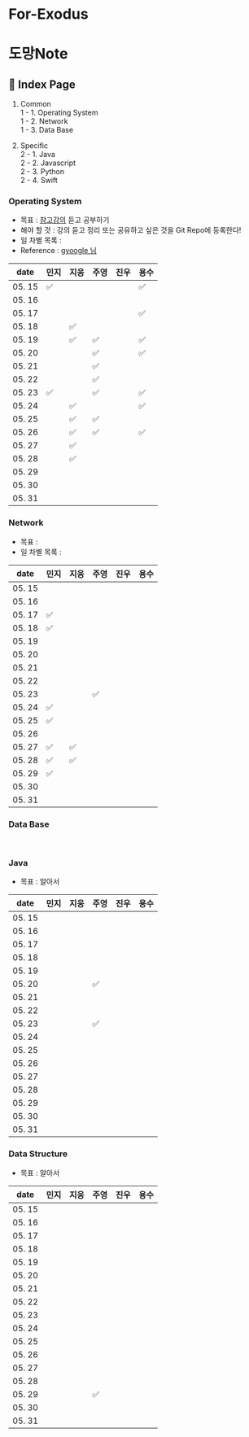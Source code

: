 # For-Exodus

# 도망Note

## 📓 Index Page
1. Common <br>
  1 - 1. Operating System <br> 
  1 - 2. Network <br>
  1 - 3. Data Base <br>
  
2. Specific <br>
  2 - 1. Java <br>
  2 - 2. Javascript <br>
  2 - 3. Python <br>
  2 - 4. Swift <br>
  
### Operating System
  - 목표 : [참고강의](https://www.inflearn.com/course/%EC%9A%B4%EC%98%81%EC%B2%B4%EC%A0%9C-%EA%B3%B5%EB%A3%A1%EC%B1%85-%EC%A0%84%EA%B3%B5%EA%B0%95%EC%9D%98#) 듣고 공부하기
  - 해야 할 것 : 강의 듣고 정리 또는 공유하고 싶은 것을 Git Repo에 등록한다!
  - 일 차별 목록 : 
  - Reference : [gyoogle 님](https://gyoogle.dev/blog/)

| date   | 민지 | 지웅 | 주영 | 진우 | 용수 |
| ------ |  ----- | ---- | ---- | ---- | ---- |
| 05. 15 |  ✅ |  |  | | ✅ |
| 05. 16 |   |  |  | | |
| 05. 17 |   |  |  | | ✅ |
| 05. 18 |   | ✅ |  | | |
| 05. 19 |   | ✅ | ✅ | | ✅ |
| 05. 20 |   |  | ✅ | | ✅ |
| 05. 21 |   |  | ✅ | | |
| 05. 22 |   |  | ✅ | | |
| 05. 23 | ✅ |  | ✅ |  | ✅ |
| 05. 24 |   | ✅ |  |  | ✅ |
| 05. 25 |   | ✅ | ✅ |  |  |
| 05. 26 |   | ✅ | ✅ |  | ✅ |
| 05. 27 |   | ✅ |  |  |  |
| 05. 28 |   | ✅ |  |  |  |
| 05. 29 |   |  |  |  |  |
| 05. 30 |   |  |  |  |  |
| 05. 31 |   |  |  |  |  |


### Network
  - 목표 : 
  - 일 차별 목록 : 

| date   |   민지  |  지웅 |  주영 |  진우 |  용수 |
| ------ |  ----- | ---- | ---- | ---- | ---- |
| 05. 15 |        |      |      |      |      |
| 05. 16 |        |      |      |      |      |
| 05. 17 | ✅       |      |      |      |      |
| 05. 18 | ✅       |      |      |      |      |
| 05. 19 |        |      |      |      |      |
| 05. 20 |        |      |      |      |      |
| 05. 21 |        |      |      |      |      |
| 05. 22 |        |      |      |      |      |
| 05. 23 |        |      |  ✅    |      |      |
| 05. 24 |   ✅     |      |      |      |      |
| 05. 25 |    ✅    |      |      |      |      |
| 05. 26 |        |      |      |      |      |
| 05. 27 |    ✅    | ✅     |      |      |      |
| 05. 28 |    ✅    |   ✅  |      |      |      |
| 05. 29 |    ✅    |      |      |      |      |
| 05. 30 |        |      |      |      |      |
| 05. 31 |        |      |      |      |      |


### Data Base
<br>

### Java 
  - 목표 : 알아서 

| date   |   민지  |  지웅 |  주영 |  진우 |  용수 |
| ------ |  ----- | ---- | ---- | ---- | ---- |
| 05. 15 |        |      |      |      |      |
| 05. 16 |        |      |      |      |      |
| 05. 17 |      |      |      |      |      |
| 05. 18 |       |      |      |      |      |
| 05. 19 |        |      |      |      |      |
| 05. 20 |        |      | ✅ |      |      |
| 05. 21 |        |      |      |      |      |
| 05. 22 |        |      |      |      |      |
| 05. 23 |        |      | ✅     |      |      |
| 05. 24 |        |      |      |      |      |
| 05. 25 |        |      |      |      |      |
| 05. 26 |        |      |      |      |      |
| 05. 27 |        |      |      |      |      |
| 05. 28 |        |      |      |      |      |
| 05. 29 |        |      |      |      |      |
| 05. 30 |        |      |      |      |      |
| 05. 31 |        |      |      |      |      |


### Data Structure 
  - 목표 : 알아서 

| date   |   민지  |  지웅 |  주영 |  진우 |  용수 |
| ------ |  ----- | ---- | ---- | ---- | ---- |
| 05. 15 |        |      |      |      |      |
| 05. 16 |        |      |      |      |      |
| 05. 17 |      |      |      |      |      |
| 05. 18 |       |      |      |      |      |
| 05. 19 |        |      |      |      |      |
| 05. 20 |        |      |  |      |      |
| 05. 21 |        |      |      |      |      |
| 05. 22 |        |      |      |      |      |
| 05. 23 |        |      |      |      |      |
| 05. 24 |        |      |      |      |      |
| 05. 25 |        |      |      |      |      |
| 05. 26 |        |      |      |      |      |
| 05. 27 |        |      |      |      |      |
| 05. 28 |        |      |      |      |      |
| 05. 29 |        |      |  ✅ |      |      |
| 05. 30 |        |      |      |      |      |
| 05. 31 |        |      |      |      |      |
